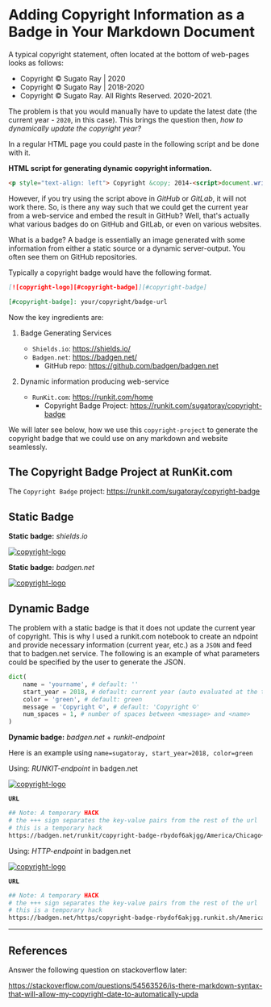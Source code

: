 # Adding Copyright Information as a Badge in Your Markdown Document

A typical copyright statement, often located at the bottom of web-pages looks as follows:

- Copyright &copy; Sugato Ray | 2020
- Copyright &copy; Sugato Ray | 2018-2020
- Copyright &copy; Sugato Ray. All Rights Reserved. 2020-2021. 

The problem is that you would manually have to update the latest date (the current year - `2020`, in this case). This brings the question then, *how to dynamically update the copyright year?*

In a regular HTML page you could paste in the following script and be done with it.

**HTML script for generating dynamic copyright information.**

```html
<p style="text-align: left"> Copyright &copy; 2014-<script>document.write(new Date().getFullYear())</script> Sugato Ray. All Rights Reserved.</p>
```

However, if you try using the script above in *GitHub* or *GitLab*, it will not work there. So, is there any way such that we could get the current year from a web-service and embed the result in GitHub? Well, that's actually what various badges do on GitHub and GitLab, or even on various websites. 

What is a badge? 
A badge is essentially an image generated with some information from either a static source or a dynamic server-output. You often see them on GitHub repositories.

Typically a copyright badge would have the following format.

```markdown
[![copyright-logo][#copyright-badge]][#copyright-badge]

[#copyright-badge]: your/copyright/badge-url
```

Now the key ingredients are:

1. Badge Generating Services
   
   - `Shields.io`: https://shields.io/
   - `Badgen.net`: https://badgen.net/
     - GitHub repo: https://github.com/badgen/badgen.net
  
2. Dynamic information producing web-service
   
   - `RunKit.com`: https://runkit.com/home
     - Copyright Badge Project: https://runkit.com/sugatoray/copyright-badge 

We will later see below, how we use this `copyright-project` to generate the copyright badge that we could use on any markdown and website seamlessly.

## The **Copyright Badge** Project at RunKit.com

The `Copyright Badge` project: https://runkit.com/sugatoray/copyright-badge

## **Static Badge**

**Static badge:** *shields.io*

[![copyright-logo][#copyright-badge-static-shields-io]][#copyright-badge-static-shields-io]

[#copyright-badge-static-shields-io]: https://img.shields.io/badge/Copyright%20%C2%A9%20sugatoray-2020--2021-green?style=flat

**Static badge:** *badgen.net*

[![copyright-logo][#copyright-badge-static-badgen-net]][#copyright-badge-static-badgen-net]

[#copyright-badge-static-badgen-net]: https://badgen.net/badge/Copyright%20%C2%A9%20sugatoray/2018-2020/green

## **Dynamic Badge**

The problem with a static badge is that it does not update the current year of copyright. This is why I used a runkit.com notebook to create an ndpoint and provide necessary information (current year, etc.) as a `JSON` and feed that to badgen.net service. The following is an example of what parameters could be specified by the user to generate the JSON.

```python
dict(
    name = 'yourname', # default: ''
    start_year = 2018, # default: current year (auto evaluated at the time of call)
    color = 'green', # default: green
    message = 'Copyright ©', # default: 'Copyright ©'
    num_spaces = 1, # number of spaces between <message> and <name>
)
```

**Dynamic badge:** *badgen.net* + *runkit-endpoint*

Here is an example using `name=sugatoray, start_year=2018, color=green`

Using: *RUNKIT-endpoint* in badgen.net

[![copyright-logo][#copyright-badge-dynamic]][#copyright-badge-dynamic] 

[#copyright-badge-dynamic]: https://badgen.net/runkit/copyright-badge-rbydof6akjgg/America/Chicago+++name=sugatoray&color=green&start_year=2018

**`URL`**

```bash
## Note: A temporary HACK
# the +++ sign separates the key-value pairs from the rest of the url
# this is a temporary hack
https://badgen.net/runkit/copyright-badge-rbydof6akjgg/America/Chicago+++name=sugatoray&color=green&start_year=2018
```

Using: *HTTP-endpoint* in badgen.net

[![copyright-logo][#copyright-badge-dynamic]][#copyright-badge-dynamic] 

[#copyright-badge-dynamic]: https://badgen.net/https/copyright-badge-rbydof6akjgg.runkit.sh/America/Chicago+++name=sugatoray&color=green&start_year=2018

**`URL`**

```bash
## Note: A temporary HACK
# the +++ sign separates the key-value pairs from the rest of the url
# this is a temporary hack
https://badgen.net/https/copyright-badge-rbydof6akjgg.runkit.sh/America/Chicago+++name=sugatoray&color=green&start_year=2018
```

---

## References

Answer the following question on stackoverflow later:

https://stackoverflow.com/questions/54563526/is-there-markdown-syntax-that-will-allow-my-copyright-date-to-automatically-upda
